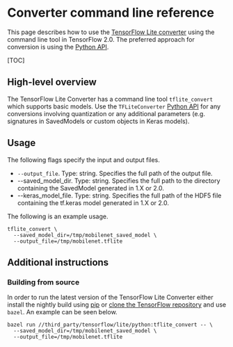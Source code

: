 # Converter command line reference

This page describes how to use the [TensorFlow Lite converter](index.md) using
the command line tool in TensorFlow 2.0. The preferred approach for conversion
is using the [Python API](python_api.md).

[TOC]

## High-level overview

The TensorFlow Lite Converter has a command line tool `tflite_convert` which
supports basic models. Use the `TFLiteConverter` [Python API](python_api.md) for
any conversions involving quantization or any additional parameters (e.g.
signatures in SavedModels or custom objects in Keras models).

## Usage

The following flags specify the input and output files.

*   `--output_file`. Type: string. Specifies the full path of the output file.
*   --saved_model_dir. Type: string. Specifies the full path to the directory
    containing the SavedModel generated in 1.X or 2.0.
*   --keras_model_file. Type: string. Specifies the full path of the HDF5 file
    containing the tf.keras model generated in 1.X or 2.0.

The following is an example usage.

```
tflite_convert \
  --saved_model_dir=/tmp/mobilenet_saved_model \
  --output_file=/tmp/mobilenet.tflite
```

## Additional instructions

### Building from source

In order to run the latest version of the TensorFlow Lite Converter either
install the nightly build using [pip](https://www.tensorflow.org/install/pip) or
[clone the TensorFlow repository](https://www.tensorflow.org/install/source) and
use `bazel`. An example can be seen below.

```
bazel run //third_party/tensorflow/lite/python:tflite_convert -- \
  --saved_model_dir=/tmp/mobilenet_saved_model \
  --output_file=/tmp/mobilenet.tflite
```
